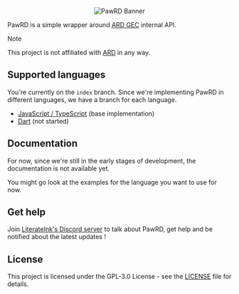 <p align="center">
  <picture>
    <img alt="PawRD Banner" src="https://github.com/LiterateInk/PawRD/blob/db01f4e462f8604c9eb75014fb0e072d7ade278d/.github/assets/readme.svg">
  </picture>
</p>

PawRD is a simple wrapper around [ARD GEC](https://www.ard.fr/produits-services/gamme-gec/) internal API.

> [!NOTE]
> This project is not affiliated with [ARD](https://www.ard.fr) in any way.

## Supported languages

You're currently on the `index` branch.
Since we're implementing PawRD in different languages, we have a branch for each language.

- [JavaScript / TypeScript](https://github.com/LiterateInk/PawRD/tree/js) (base implementation)
- [Dart](https://github.com/LiterateInk/PawRD/tree/dart) (not started)

## Documentation

For now, since we're still in the early stages of development, the documentation is not available yet.

You might go look at the examples for the language you want to use for now.

## Get help

Join [LiterateInk's Discord server](https://literate.ink/discord) to talk about PawRD, get help and be notified about the latest updates !

## License

This project is licensed under the GPL-3.0 License - see the [LICENSE](LICENSE) file for details.
